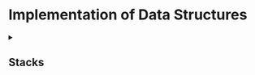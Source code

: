 # Implementation of Data Structures

<details>
  <summary> <h2> Stacks <h2> </summary>  
  First-In, Last-Out (FILO)
  
  https://asciinema.org/a/XKk6gmegRnCRZstZ0rRlGwFlN
  
</details>
    



